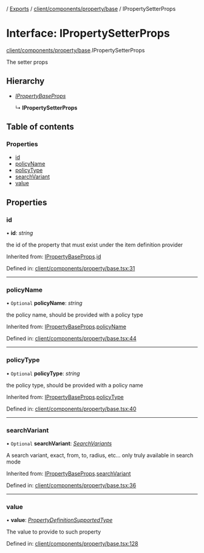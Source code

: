 [](../README.md) / [Exports](../modules.md) / [client/components/property/base](../modules/client_components_property_base.md) / IPropertySetterProps

# Interface: IPropertySetterProps

[client/components/property/base](../modules/client_components_property_base.md).IPropertySetterProps

The setter props

## Hierarchy

* [*IPropertyBaseProps*](client_components_property_base.ipropertybaseprops.md)

  ↳ **IPropertySetterProps**

## Table of contents

### Properties

- [id](client_components_property_base.ipropertysetterprops.md#id)
- [policyName](client_components_property_base.ipropertysetterprops.md#policyname)
- [policyType](client_components_property_base.ipropertysetterprops.md#policytype)
- [searchVariant](client_components_property_base.ipropertysetterprops.md#searchvariant)
- [value](client_components_property_base.ipropertysetterprops.md#value)

## Properties

### id

• **id**: *string*

the id of the property that must exist under the item definition
provider

Inherited from: [IPropertyBaseProps](client_components_property_base.ipropertybaseprops.md).[id](client_components_property_base.ipropertybaseprops.md#id)

Defined in: [client/components/property/base.tsx:31](https://github.com/onzag/itemize/blob/3efa2a4a/client/components/property/base.tsx#L31)

___

### policyName

• `Optional` **policyName**: *string*

the policy name, should be provided with a policy type

Inherited from: [IPropertyBaseProps](client_components_property_base.ipropertybaseprops.md).[policyName](client_components_property_base.ipropertybaseprops.md#policyname)

Defined in: [client/components/property/base.tsx:44](https://github.com/onzag/itemize/blob/3efa2a4a/client/components/property/base.tsx#L44)

___

### policyType

• `Optional` **policyType**: *string*

the policy type, should be provided with a policy name

Inherited from: [IPropertyBaseProps](client_components_property_base.ipropertybaseprops.md).[policyType](client_components_property_base.ipropertybaseprops.md#policytype)

Defined in: [client/components/property/base.tsx:40](https://github.com/onzag/itemize/blob/3efa2a4a/client/components/property/base.tsx#L40)

___

### searchVariant

• `Optional` **searchVariant**: [*SearchVariants*](../modules/constants.md#searchvariants)

A search variant, exact, from, to, radius, etc...
only truly available in search mode

Inherited from: [IPropertyBaseProps](client_components_property_base.ipropertybaseprops.md).[searchVariant](client_components_property_base.ipropertybaseprops.md#searchvariant)

Defined in: [client/components/property/base.tsx:36](https://github.com/onzag/itemize/blob/3efa2a4a/client/components/property/base.tsx#L36)

___

### value

• **value**: [*PropertyDefinitionSupportedType*](../modules/base_root_module_itemdefinition_propertydefinition_types.md#propertydefinitionsupportedtype)

The value to provide to such property

Defined in: [client/components/property/base.tsx:128](https://github.com/onzag/itemize/blob/3efa2a4a/client/components/property/base.tsx#L128)
